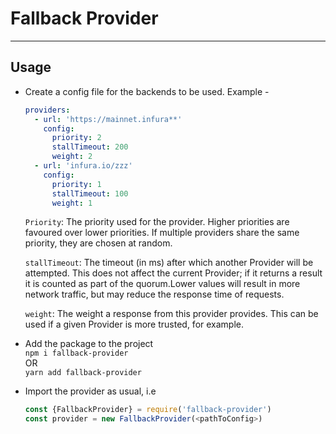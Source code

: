 # Fallback Provider

---

## Usage

- Create a config file for the backends to be used. Example -

  ```yaml
  providers:
    - url: 'https://mainnet.infura**'
      config: 
        priority: 2
        stallTimeout: 200
        weight: 2
    - url: 'infura.io/zzz'
      config:
        priority: 1
        stallTimeout: 100
        weight: 1
  ```

  `Priority`: The priority used for the provider. Higher priorities are favoured over lower priorities. If multiple providers share the same priority, they are chosen at random.

  `stallTimeout`: The timeout (in ms) after which another Provider will be attempted. This does not affect the current Provider; if it returns a result it is counted as part of the quorum.Lower values will result in more network traffic, but may reduce the response time of requests.

  `weight`: The weight a response from this provider provides. This can be used if a given Provider is more trusted, for example.

- Add the package to the project  
  `npm i fallback-provider`  
  OR  
  `yarn add fallback-provider`

- Import the provider as usual, i.e

  ```js
  const {FallbackProvider} = require('fallback-provider')
  const provider = new FallbackProvider(<pathToConfig>)
  ```
